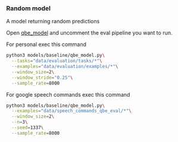 ### Random model

A model returning random predictions  


Open [qbe_model](../../models/baseline/qbe_model.py) and uncomment the eval pipeline you want to run.


For personal exec this command

```bash
python3 models/baseline/qbe_model.py\
  --tasks="data/evaluation/tasks/*"\
  --examples="data/evaluation/examples/*"\
  --window_size=2\
  --window_stride="0.25"\
  --sample_rate=8000

```

For google speech commands exec this command

```bash
python3 models/baseline/qbe_model.py\
  --examples="data/speech_commands_qbe_eval/*"\
  --window_size=2\
  --n=3\
  --seed=1337\
  --sample_rate=8000
```
